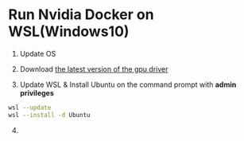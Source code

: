 # Run Nvidia Docker on WSL(Windows10)

1. Update OS

2. Download [the latest version of the gpu driver](https://www.nvidia.com/Download/index.aspx?lang=en-us)

3. Update WSL & Install Ubuntu on the command prompt with **admin privileges**

```bash
wsl --update
wsl --install -d Ubuntu
```

4. 
